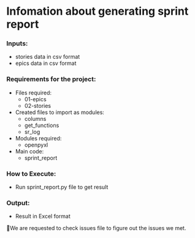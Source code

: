 # Infomation about generating sprint report
### Inputs:
  * stories data in csv format
  * epics data in csv format
### Requirements for the project:
  * Files required:
    - 01-epics
    - 02-stories
  * Created files to import as modules: 
    - columns
    - get_functions
    - sr_log
  * Modules required: 
    - openpyxl
  * Main code: 
    - sprint_report
### How to Execute:
  * Run sprint_report.py file to get result

### Output:
  * Result in Excel format

:handshake:We are requested to check issues file to figure out the issues we met.
